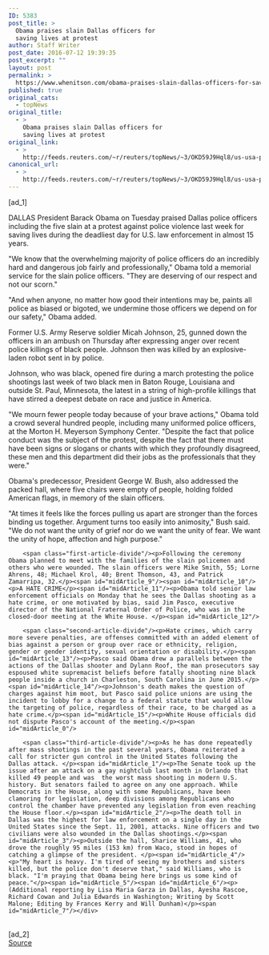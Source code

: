 ```yaml
---
ID: 5383
post_title: >
  Obama praises slain Dallas officers for
  saving lives at protest
author: Staff Writer
post_date: 2016-07-12 19:39:35
post_excerpt: ""
layout: post
permalink: >
  https://www.whenitson.com/obama-praises-slain-dallas-officers-for-saving-lives-at-protest/
published: true
original_cats:
  - topNews
original_title:
  - >
    Obama praises slain Dallas officers for
    saving lives at protest
original_link:
  - >
    http://feeds.reuters.com/~r/reuters/topNews/~3/OKD59J9Hql8/us-usa-police-obama-idUSKCN0ZS0R5
canonical_url:
  - >
    http://feeds.reuters.com/~r/reuters/topNews/~3/OKD59J9Hql8/us-usa-police-obama-idUSKCN0ZS0R5
---
```

 [ad_1]
<br><div id="articleText">
<span id="midArticle_start"/>

<span id="midArticle_0"/><span class="focusParagraph" readability="4"><p><span class="articleLocation">DALLAS</span> President Barack Obama on Tuesday praised Dallas police officers including the five slain at a protest against police violence last week for saving lives during the deadliest day for U.S. law enforcement in almost 15 years.</p></span><span id="midArticle_1"/><p>"We know that the overwhelming majority of police officers do an incredibly hard and dangerous job fairly and professionally," Obama told a memorial service for the slain police officers. "They are deserving of our respect and not our scorn."</p><span id="midArticle_2"/><p>"And when anyone, no matter how good their intentions may be, paints all police as biased or bigoted, we undermine those officers we depend on for our safety," Obama added.</p><span id="midArticle_3"/><p>Former U.S. Army Reserve soldier Micah Johnson, 25, gunned down the officers in an ambush on Thursday after expressing anger over recent police killings of black people. Johnson then was killed by an explosive-laden robot sent in by police.</p><span id="midArticle_4"/><p>Johnson, who was black, opened fire during a march protesting the police shootings last week of two black men in Baton Rouge, Louisiana and outside St. Paul, Minnesota, the latest in a string of high-profile killings that have stirred a deepest debate on race and justice in America.</p><span id="midArticle_5"/><p>"We mourn fewer people today because of your brave actions," Obama told a crowd several hundred people, including many uniformed police officers, at the Morton H. Meyerson Symphony Center. "Despite the fact that police conduct was the subject of the protest, despite the fact that there must have been signs or slogans or chants with which they profoundly disagreed, these men and this department did their jobs as the professionals that they were."</p><span id="midArticle_6"/><p>Obama's predecessor, President George W. Bush, also addressed the packed hall, where five chairs were empty of people, holding folded American flags, in memory of the slain officers.</p><span id="midArticle_7"/><p>"At times it feels like the forces pulling us apart are stronger than the forces binding us together. Argument turns too easily into animosity," Bush said. "We do not want the unity of grief nor do we want the unity of fear. We want the unity of hope, affection and high purpose."</p><span id="midArticle_8"/>
        
        <span class="first-article-divide"/><p>Following the ceremony Obama planned to meet with the families of the slain policemen and others who were wounded. The slain officers were Mike Smith, 55; Lorne Ahrens, 48; Michael Krol, 40; Brent Thomson, 43, and Patrick Zamarripa, 32.</p><span id="midArticle_9"/><span id="midArticle_10"/><p>A HATE CRIME</p><span id="midArticle_11"/><p>Obama told senior law enforcement officials on Monday that he sees the Dallas shooting as a hate crime, or one motivated by bias, said Jim Pasco, executive director of the National Fraternal Order of Police, who was in the closed-door meeting at the White House. </p><span id="midArticle_12"/>
        
        <span class="second-article-divide"/><p>Hate crimes, which carry more severe penalties, are offenses committed with an added element of bias against a person or group over race or ethnicity, religion, gender or gender identity, sexual orientation or disability.</p><span id="midArticle_13"/><p>Pasco said Obama drew a parallels between the actions of the Dallas shooter and Dylann Roof, the man prosecutors say espoused white supremacist beliefs before fatally shooting nine black people inside a church in Charleston, South Carolina in June 2015.</p><span id="midArticle_14"/><p>Johnson's death makes the question of charges against him moot, but Pasco said police unions are using the incident to lobby for a change to a federal statute that would allow the targeting of police, regardless of their race, to be charged as a hate crime.</p><span id="midArticle_15"/><p>White House officials did not dispute Pasco's account of the meeting.</p><span id="midArticle_0"/>
        
        <span class="third-article-divide"/><p>As he has done repeatedly after mass shootings in the past several years, Obama reiterated a call for stricter gun control in the United States following the Dallas attack. </p><span id="midArticle_1"/><p>The Senate took up the issue after an attack on a gay nightclub last month in Orlando that killed 49 people and was  the worst mass shooting in modern U.S. history. But senators failed to agree on any one approach. While Democrats in the House, along with some Republicans, have been clamoring for legislation, deep divisions among Republicans who control the chamber have prevented any legislation from even reaching the House floor.</p><span id="midArticle_2"/><p>The death toll in Dallas was the highest for law enforcement on a single day in the United States since the Sept. 11, 2001, attacks. Nine officers and two civilians were also wounded in the Dallas shootings.</p><span id="midArticle_3"/><p>Outside the hall, Sharice Williams, 41, who drove the roughly 95 miles (153 km) from Waco, stood in hopes of catching a glimpse of the president. </p><span id="midArticle_4"/><p>"My heart is heavy. I'm tired of seeing my brothers and sisters killed, but the police don't deserve that," said Williams, who is black. "I'm praying that Obama being here brings us some kind of peace."</p><span id="midArticle_5"/><span id="midArticle_6"/><p> (Additional reporting by Lisa Maria Garza in Dallas, Ayesha Rascoe, Richard Cowan and Julia Edwards in Washington; Writing by Scott Malone; Editing by Frances Kerry and Will Dunham)</p><span id="midArticle_7"/></div>
<br>[ad_2]
<br><a href="http://feeds.reuters.com/~r/reuters/topNews/~3/OKD59J9Hql8/us-usa-police-obama-idUSKCN0ZS0R5">Source </a>